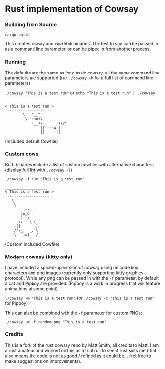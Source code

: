 # Rust implementation of Cowsay

### Building from Source

`cargo build`

This creates `cowsay` and `cowthink` binaries. The test to say can be passed in as a command line parameter, or can be piped in from another process.

### Running

The defaults are the same as for classic cowsay, all the same command line parameters are supported
(run `./cowsay -h` for a full list of command line parameters)

`./cowsay "This is a test run"` or `echo "This is a test run" | ./cowsay`
```
 ___________________
< This is a test run >
 -------------------
        \   ^__^
         \  (oo)\_______
            (__)\       )\/\
                ||----w |
                ||     ||
```

(Included default Cowfile)

### Custom cows

Both binaries include a list of custom cowfiles with alternative characters (display full list with `./cowsay -l`)

`./cowsay -f tux "This is a test run"`
```
___________________
< This is a test run >
 -------------------
   \
    \
        .--.
       |o_o |
       |:_/ |
      //   \ \
     (|     | )
    /'\_   _/`\
    \___)=(___/
```
(Custom included Cowfile)


### Modern cowsay (kitty only)

I have included a spiced-up version of cowsay using unicode box characters and png images (currently only supporting kitty graphics protocol).
While any png can be passed in with the `-f` parameter, by default a cat and Pipboy are provided.
(Pipboy is a work in progress that will feature animations at some point)

`./cowsay -m "This is a test run"` (or `./cowsay -c "This is a test run"` for Pipboy)

This can also be combined with the `-f` parameter for custom PNGs:

`./cowsay -m -f random.png "This is a test run"`

### Credits

This is a fork of the rust cowsay repo by Matt Smith, all credits to Matt. I am a rust amateur and worked on this as a trial run to see if rust suits me
(that also means the code is not as good / refined as it could be... feel free to make suggestions on improvements).
